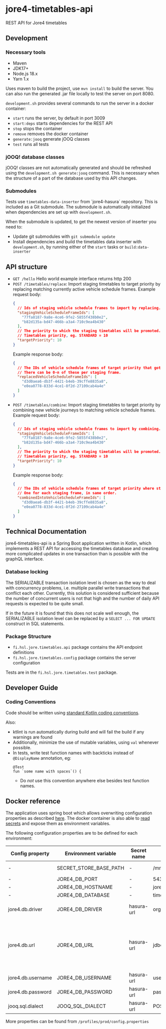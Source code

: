# jore4-timetables-api

REST API for Jore4 timetables

## Development

### Necessary tools

- Maven
- JDK17+
- Node.js 18.x
- Yarn 1.x

Uses maven to build the project, use `mvn install` to build the server. You can also run the generated .jar file locally to test the server on port 8080.

`development.sh` provides several commands to run the server in a docker container:

- `start` runs the server, by default in port 3009
- `start:deps` starts dependencies for the REST API
- `stop` stops the container
- `remove` removes the docker container
- `generate:jooq` generate jOOQ classes
- `test` runs all tests

### jOOQ! database classes

jOOQ! classes are not automatically generated and should be refreshed using the `development.sh generate:jooq` command. This is necessary when the structure of a part of the database used by this API changes.

### Submodules

Tests use `timetables-data-inserter` from ´jore4-hasura´ repository.
This is included as a Git submodule.
The submodule is automatically initialized when dependencies are set up with `development.sh`.

When the submodule is updated, to get the newest version of inserter you need to:
- Update git submodules with `git submodule update`
- Install dependencies and build the timetables data inserter with `development.sh`,
  by running either of the `start` tasks or `build:data-inserter`

## API structure

- `GET /hello` Hello world example interface returns http 200
- `POST /timetables/replace`: Import staging timetables to target priority
  by replacing matching currently active vehicle schedule frames.
  Example request body:
  ```JSON
  {
    // Ids of staging vehicle schedule frames to import by replacing.
    "stagingVehicleScheduleFrameIds": [
      "77fa8187-9a8e-4ce6-9fe2-5855f438b0e2",
      "b82d135a-bd47-466b-a3a4-710c9ea4b430"
    ],
    // The priority to which the staging timetables will be promoted.
    // Timetables priority, eg. STANDARD = 10
    "targetPriority": 10
  }
  ```
  Example response body:
  ```JSON
  {
    // The IDs of vehicle schedule frames of target priority that got replaced.
    // There can be 0-n of these per staging frame.
    "replacedVehicleScheduleFrameIds": [
      "d3d0aea6-db3f-4421-b4eb-39cffe8835a8",
      "e0ea0778-833d-4ce1-8f2d-27109cab4a4e"
    ]
  }
  ```
- `POST /timetables/combine`: Import staging timetables to target priority
  by combining new vehicle journeys to matching vehicle schedule frames.
  Example request body:
  ```JSON
  {
    // Ids of staging vehicle schedule frames to import by combining.
    "stagingVehicleScheduleFrameIds": [
      "77fa8187-9a8e-4ce6-9fe2-5855f438b0e2",
      "b82d135a-bd47-466b-a3a4-710c9ea4b430"
    ],
    // The priority to which the staging timetables will be promoted.
    // Timetables priority, eg. STANDARD = 10
    "targetPriority": 10
  }
  ```
  Example response body:
  ```JSON
  {
    // The IDs of vehicle schedule frames of target priority where staging vehicle schedule frames got combined to.
    // One for each staging frame, in same order.
    "combinedIntoVehicleScheduleFrameIds": [
      "d3d0aea6-db3f-4421-b4eb-39cffe8835a8",
      "e0ea0778-833d-4ce1-8f2d-27109cab4a4e"
    ]
  }
  ```

## Technical Documentation

jore4-timetables-api is a Spring Boot application written in Kotlin, which implements a REST API for accessing the timetables database and creating more complicated updates in one transaction than is possible with the graphQL interface.

### Database locking

The SERIALIZABLE transaction isolation level is chosen as the way to deal with concurrency problems, i.e. multiple parallel write transactions that conflict each other. Currently, this solution is considered sufficient because the number of concurrent users is not that high and the number of daily API requests is expected to be quite small.

If in the future it is found that this does not scale well enough, the SERIALIZABLE isolation level can be replaced by a `SELECT ... FOR UPDATE` construct in SQL statements.

### Package Structure

- `fi.hsl.jore.timetables.api` package contains the API endpoint definitions
- `fi.hsl.jore.timetables.config` package contains the server configuration

Tests are in the `fi.hsl.jore.timetables.test` package.

## Developer Guide

### Coding Conventions

Code should be written using [standard Kotlin coding conventions](https://kotlinlang.org/docs/coding-conventions.html).

Also:

- ktlint is run automatically during build and will fail the build if any warnings are found
- Additionally, minimize the use of mutable variables, using `val` whenever possible.
- In tests, write test function names with backticks instead of `@DisplayName` annotation, eg:
  ````
  @Test
  fun `some name with spaces`() {
  ````
  - Do *not* use this convention anywhere else besides test function names.

## Docker reference

The application uses spring boot which allows overwriting configuration properties as described
[here](https://docs.spring.io/spring-boot/docs/current/reference/html/features.html#features.external-config.typesafe-configuration-properties.relaxed-binding.environment-variables).
The docker container is also able to
[read secrets](https://github.com/HSLdevcom/jore4-tools#read-secretssh) and expose
them as environment variables.

The following configuration properties are to be defined for each environment:

| Config property   | Environment variable   | Secret name | Example                                       | Description                                                                                                                     |
| ----------------- | ---------------------- | ----------- | --------------------------------------------- | ------------------------------------------------------------------------------------------------------------------------------- |
| -                 | SECRET_STORE_BASE_PATH | -           | /mnt/secrets-store                            | Directory containing the docker secrets                                                                                         |
| -                 | JORE4_DB_PORT          | -           | 5432                                          | Port of database                                                                                                                |
| -                 | JORE4_DB_HOSTNAME      | -           | jore4-testdb                                  | Hostname for database                                                                                                           |
| -                 | JORE4_DB_DATABASE      | -           | timetablesdb                                  | Database name                                                                                                                   |
| jore4.db.driver   | JORE4_DB_DRIVER        | hasura-url  | org.postgresql.Driver                         | Driver for database connection. Postgresql by default                                                                           |
| jore4.db.url      | JORE4_DB_URL           | hasura-url  | jdbc:postgresql://localhost:5342/timetablesdb | JDBC connection URL for database. Constructed from JORE4_DB_PORT, JORE4_DB_HOSTNAME and JORE4_DB_DATABASE if it is not defined. |
| jore4.db.username | JORE4_DB_USERNAME      | hasura-url  | username                                      | Database username                                                                                                               |
| jore4.db.password | JORE4_DB_PASSWORD      | hasura-url  | password                                      | Database user password                                                                                                          |
| jooq.sql.dialect  | JOOQ_SQL_DIALECT       | hasura-url  | POSTGRES                                      | Dialect for jOOQ, postgresql by default                                                                                         |

More properties can be found from `/profiles/prod/config.properties`
